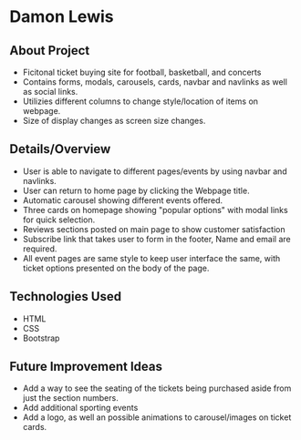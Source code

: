 # Damon Lewis

## About Project
* Ficitonal ticket buying site for football, basketball, and concerts
* Contains forms, modals, carousels, cards, navbar and navlinks as well as social links.
* Utilizies different columns to change style/location of items on webpage.
* Size of display changes as screen size changes.

## Details/Overview
* User is able to navigate to different pages/events by using navbar and navlinks.
* User can return to home page by clicking the Webpage title.
* Automatic carousel showing different events offered.
* Three cards on homepage showing "popular options" with modal links for quick selection.
* Reviews sections posted on main page to show customer satisfaction
* Subscribe link that takes user to form in the footer, Name and email are required.
* All event pages are same style to keep user interface the same, with ticket options presented on the body of the page.

## Technologies Used
* HTML
* CSS
* Bootstrap

## Future Improvement Ideas
* Add a way to see the seating of the tickets being purchased aside from just the section numbers.
* Add additional sporting events
* Add a logo, as well an possible animations to carousel/images on ticket cards. 
